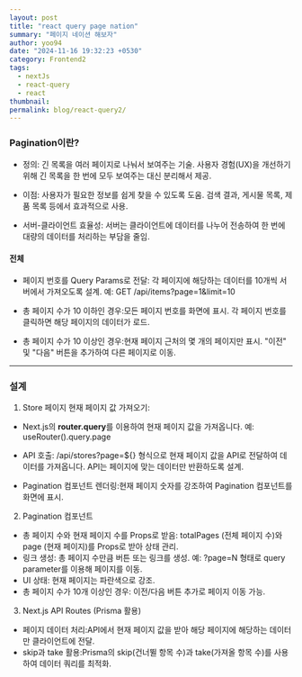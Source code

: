 ```yaml
---
layout: post
title: "react query page nation"
summary: "페이지 네이션 해보자"
author: yoo94
date: "2024-11-16 19:32:23 +0530"
category: Frontend2
tags:
  - nextJs
  - react-query
  - react
thumbnail:
permalink: blog/react-query2/
---
```


### Pagination이란?

- 정의:
  긴 목록을 여러 페이지로 나눠서 보여주는 기술.
  사용자 경험(UX)을 개선하기 위해 긴 목록을 한 번에 모두 보여주는 대신 분리해서 제공.

- 이점:
  사용자가 필요한 정보를 쉽게 찾을 수 있도록 도움.
  검색 결과, 게시물 목록, 제품 목록 등에서 효과적으로 사용.

- 서버-클라이언트 효율성:
  서버는 클라이언트에 데이터를 나누어 전송하여 한 번에 대량의 데이터를 처리하는 부담을 줄임.

#### 전체

- 페이지 번호를 Query Params로 전달: 각 페이지에 해당하는 데이터를 10개씩 서버에서 가져오도록 설계.
  예: GET /api/items?page=1&limit=10

- 총 페이지 수가 10 이하인 경우:모든 페이지 번호를 화면에 표시.
  각 페이지 번호를 클릭하면 해당 페이지의 데이터가 로드.

- 총 페이지 수가 10 이상인 경우:현재 페이지 근처의 몇 개의 페이지만 표시.
  "이전" 및 "다음" 버튼을 추가하여 다른 페이지로 이동.

---

### 설계

1. Store 페이지
   현재 페이지 값 가져오기:

- Next.js의 **router.query**를 이용하여 현재 페이지 값을 가져옵니다.
  예: useRouter().query.page

- API 호출: /api/stores?page=${} 형식으로 현재 페이지 값을 API로 전달하여 데이터를 가져옵니다.
  API는 페이지에 맞는 데이터만 반환하도록 설계.

- Pagination 컴포넌트 렌더링:현재 페이지 숫자를 강조하여 Pagination 컴포넌트를 화면에 표시.

2. Pagination 컴포넌트

- 총 페이지 수와 현재 페이지 수를 Props로 받음: totalPages (전체 페이지 수)와 page (현재 페이지)를 Props로 받아 상태 관리.
- 링크 생성: 총 페이지 수만큼 버튼 또는 링크를 생성.
  예: ?page=N 형태로 query parameter를 이용해 페이지를 이동.
- UI 상태: 현재 페이지는 파란색으로 강조.
- 총 페이지 수가 10개 이상인 경우: 이전/다음 버튼 추가로 페이지 이동 가능.

3. Next.js API Routes (Prisma 활용)

- 페이지 데이터 처리:API에서 현재 페이지 값을 받아 해당 페이지에 해당하는 데이터만 클라이언트에 전달.
- skip과 take 활용:Prisma의 skip(건너뛸 항목 수)과 take(가져올 항목 수)를 사용하여 데이터 쿼리를 최적화.
